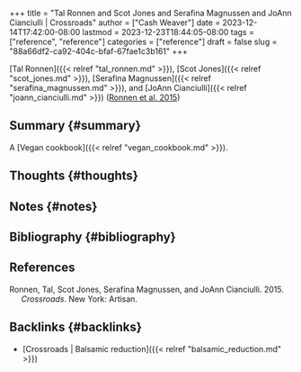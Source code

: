 +++
title = "Tal Ronnen and Scot Jones and Serafina Magnussen and JoAnn Cianciulli | Crossroads"
author = ["Cash Weaver"]
date = 2023-12-14T17:42:00-08:00
lastmod = 2023-12-23T18:44:05-08:00
tags = ["reference", "reference"]
categories = ["reference"]
draft = false
slug = "88a66df2-ca92-404c-bfaf-67fae1c3b161"
+++

[Tal Ronnen]({{< relref "tal_ronnen.md" >}}), [Scot Jones]({{< relref "scot_jones.md" >}}), [Serafina Magnussen]({{< relref "serafina_magnussen.md" >}}), and [JoAnn Cianciulli]({{< relref "joann_cianciulli.md" >}}) (<a href="#citeproc_bib_item_1">Ronnen et al. 2015</a>)


## Summary {#summary}

A [Vegan cookbook]({{< relref "vegan_cookbook.md" >}}).


## Thoughts {#thoughts}


## Notes {#notes}


## Bibliography {#bibliography}

## References

<style>.csl-entry{text-indent: -1.5em; margin-left: 1.5em;}</style><div class="csl-bib-body">
  <div class="csl-entry"><a id="citeproc_bib_item_1"></a>Ronnen, Tal, Scot Jones, Serafina Magnussen, and JoAnn Cianciulli. 2015. <i>Crossroads</i>. New York: Artisan.</div>
</div>


## Backlinks {#backlinks}

-   [Crossroads | Balsamic reduction]({{< relref "balsamic_reduction.md" >}})
